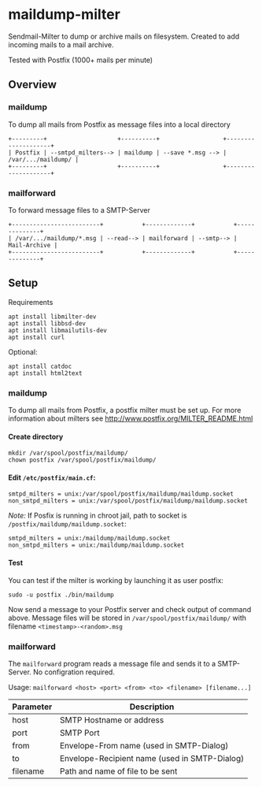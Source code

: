 # maildump-milter

Sendmail-Milter to dump or archive mails on filesystem.
Created to add incoming mails to a mail archive.

Tested with Postfix (1000+ mails per minute)

## Overview

### maildump

To dump all mails from Postfix as message files into a local directory

    +---------+                    +----------+                  +--------------------+
    | Postfix | --smtpd_milters--> | maildump | --save *.msg --> | /var/.../maildump/ |
    +---------+                    +----------+                  +--------------------+


### mailforward

To forward message files to a SMTP-Server

    +-------------------------+           +-------------+           +--------------+
    | /var/.../maildump/*.msg | --read--> | mailforward | --smtp--> | Mail-Archive |
    +-------------------------+           +-------------+           +--------------+
    

    
## Setup

Requirements

    apt install libmilter-dev
    apt install libbsd-dev
    apt install libmailutils-dev
    apt install curl

Optional:

    apt install catdoc
    apt install html2text

### maildump

To dump all mails from Postfix, a postfix milter must be set up.
For more information about milters see http://www.postfix.org/MILTER_README.html


 #### Create directory

    mkdir /var/spool/postfix/maildump/
    chown postfix /var/spool/postfix/maildump/


 #### Edit `/etc/postfix/main.cf`:

    smtpd_milters = unix:/var/spool/postfix/maildump/maildump.socket
    non_smtpd_milters = unix:/var/spool/postfix/maildump/maildump.socket

*Note:* If Posfix is running in chroot jail, path to socket is `/postfix/maildump/maildump.socket`:

    smtpd_milters = unix:/maildump/maildump.socket
    non_smtpd_milters = unix:/maildump/maildump.socket


#### Test

You can test if the milter is working by launching it as user postfix:
     
    sudo -u postfix ./bin/maildump
    
Now send a message to your Postfix server and check output of command above.
Message files will be stored in `/var/spool/postfix/maildump/` with filename `<timestamp>-<random>.msg`


### mailforward

The `mailforward` program reads a message file and sends it to a SMTP-Server.
No configration required.

Usage: `mailforward <host> <port> <from> <to> <filename> [filename...]`

Parameter     | Description
--------------| -----------
host          | SMTP Hostname or address
port          | SMTP Port
from          | Envelope-From name (used in SMTP-Dialog)
to            | Envelope-Recipient name (used in SMTP-Dialog)
filename      | Path and name of file to be sent

